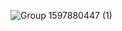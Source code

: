 ![Group 1597880447 (1)](https://github.com/user-attachments/assets/0fab9a19-82fa-4d5f-8d58-88c2d79fe9c3)
